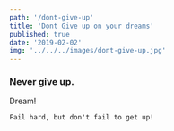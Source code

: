 ```yaml
---
path: '/dont-give-up'
title: 'Dont Give up on your dreams'
published: true
date: '2019-02-02'
img: '../../../images/dont-give-up.jpg'
---
```


### Never give up.

Dream!

```
Fail hard, but don't fail to get up!

```
